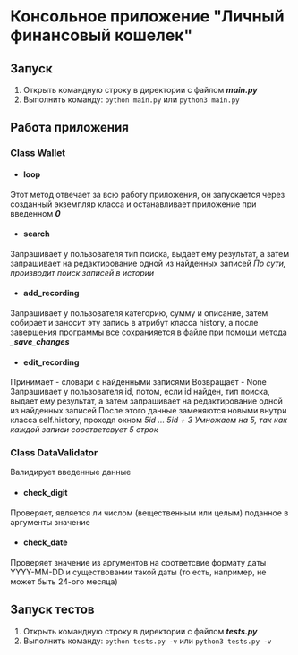 # Консольное приложение "Личный финансовый кошелек"

## Запуск

1. Открыть командную строку в директории с файлом ***main.py***
2. Выполнить команду:
`python main.py`
или
`python3 main.py`

## Работа приложения

### Class Wallet
- #### loop
Этот метод отвечает за всю работу приложения, он запускается через созданный экземпляр класса и останавливает приложение при введенном ***0***
- #### search
Запрашивает у пользователя тип поиска, выдает ему результат, а затем запрашивает на редактирование одной из найденных записей
_По сути, производит поиск записей в истории_
- #### add_recording
Запрашивает у пользователя категорию, сумму и описание, затем собирает и заносит эту запись в атрибут класса history, а после завершения программы все сохранияется в файле при помощи метода ***_save_changes***
- #### edit_recording
Принимает - словари с найденными записями
Возвращает - None
Запрашивает у пользователя id, потом, если id найден, тип поиска, выдает ему результат, а затем запрашивает на редактирование одной из найденных записей
После этого данные заменяются новыми внутри класса self.history, проходя окном _5*id ... 5*id + 3_
_Умножаем на 5, так как каждой записи соостветсвует 5 строк_

### Class DataValidator
Валидирует введенные данные
- #### check_digit
Проверяет, является ли числом (вещественным или целым) поданное в аргументы значение

- #### check_date
Проверяет значение из аргументов на соответсвие формату даты YYYY-MM-DD и существовании такой даты (то есть, например, не может быть 24-ого месяца)

## Запуск тестов

1. Открыть командную строку в директории с файлом ***tests.py***
2. Выполнить команду:
`python tests.py -v`
или
`python3 tests.py -v`